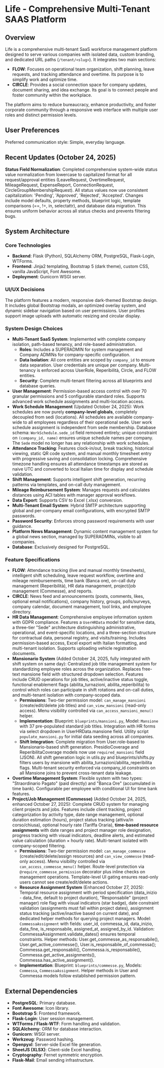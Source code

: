 # Life - Comprehensive Multi-Tenant SAAS Platform

## Overview
Life is a comprehensive multi-tenant SaaS workforce management platform designed to serve various companies with isolated data, custom branding, and dedicated URL paths (`/tenant/<slug>`). It integrates two main sections:

- **FLOW**: Focuses on operational team organization, shift planning, leave requests, and tracking attendance and overtime. Its purpose is to simplify work and optimize time.
- **CIRCLE**: Provides a social connection space for company updates, document sharing, and idea exchange. Its goal is to connect people and foster community within the workplace.

The platform aims to reduce bureaucracy, enhance productivity, and foster corporate community through a responsive web interface with multiple user roles and distinct permission levels.

## User Preferences
Preferred communication style: Simple, everyday language.

## Recent Updates (October 24, 2025)
**Status Field Normalization**: Completed comprehensive system-wide status value normalization from lowercase to capitalized format for all request/approval entities (LeaveRequest, OvertimeRequest, MileageRequest, ExpenseReport, ConnectionRequest, CircleGroupMembershipRequest). All status values now use consistent capitalization: 'Pending', 'Approved', 'Rejected', 'Accepted'. Changes include model defaults, property methods, blueprint logic, template comparisons (==, !=, in, selectattr), and database data migration. This ensures uniform behavior across all status checks and prevents filtering bugs.

## System Architecture

### Core Technologies
- **Backend**: Flask (Python), SQLAlchemy ORM, PostgreSQL, Flask-Login, WTForms.
- **Frontend**: Jinja2 templating, Bootstrap 5 (dark theme), custom CSS, vanilla JavaScript, Font Awesome.
- **Deployment**: Gunicorn WSGI server.

### UI/UX Decisions
The platform features a modern, responsive dark-themed Bootstrap design. It includes global Bootstrap modals, an optimized overlay system, and dynamic sidebar navigation based on user permissions. User profiles support image uploads with automatic resizing and circular display.

### System Design Choices
- **Multi-Tenant SaaS System**: Implemented with complete company isolation, path-based tenancy, and role-based administration.
  - **Roles**: Includes a SUPERADMIN for system management and Company ADMINs for company-specific configuration.
  - **Data Isolation**: All core entities are scoped by `company_id` to ensure data separation. User credentials are unique per company. Multi-tenancy is enforced across UserRole, Reperibilità, Circle, and FLOW entities.
  - **Security**: Complete multi-tenant filtering across all blueprints and database queries.
- **User Management**: Permission-based access control with over 70 granular permissions and 5 configurable standard roles. Supports advanced work schedule assignments and multi-location access.
- **Work Schedule Management** (Updated October 24, 2025): Work schedules are now purely **company-level globals**, completely decoupled from sedi (locations). All schedules are available company-wide to all employees regardless of their operational sede. User work schedule assignment is independent from sede membership. Database schema: `WorkSchedule.sede_id` field removed entirely; unique constraint on `(company_id, name)` ensures unique schedule names per company. The `Sede` model no longer has any relationship with work schedules.
- **Attendance Tracking**: Features clock-in/out, break tracking, historical viewing, static QR code system, and manual monthly timesheet entry with progressive saving and consolidation locking. Comprehensive timezone handling ensures all attendance timestamps are stored as naive UTC and converted to local Italian time for display and schedule validation.
- **Shift Management**: Supports intelligent shift generation, recurring patterns via templates, and on-call duty management.
- **Mileage Reimbursement System**: Manages requests and calculates distances using ACI tables with manager approval workflows.
- **Data Export**: Supports CSV to Excel (.xlsx) conversion.
- **Multi-Tenant Email System**: Hybrid SMTP architecture supporting global and per-company email configurations, with encrypted SMTP passwords.
- **Password Security**: Enforces strong password requirements with user guidance.
- **Platform News Management**: Dynamic content management system for a global news section, managed by SUPERADMINs, visible to all companies.
- **Database**: Exclusively designed for PostgreSQL.

### Feature Specifications
- **FLOW**: Attendance tracking (live and manual monthly timesheets), intelligent shift scheduling, leave request workflow, overtime and mileage reimbursements, time bank (Banca ore), on-call duty management (Reperibilità), HR data management, project/job management (Commesse), and reports.
- **CIRCLE**: News feed and announcements (posts, comments, likes, optional email notifications), company history, groups, polls/surveys, company calendar, document management, tool links, and employee directory.
- **HR Data Management**: Comprehensive employee information system with GDPR compliance. Features a `UserHRData` model for sensitive data, a three-tier "Sede" architecture distinguishing administrative, operational, and event-specific locations, and a three-section structure for contractual data, personal registry, and visits/training. Includes permission-based access, Excel export with Italian formatting, and multi-tenant isolation. Supports uploading vehicle registration documents.
- **Mansionario System** (Added October 24, 2025, fully integrated with shift system on same day): Centralized job title management system for standardizing employee roles across the organization. Replaces free-text mansione field with structured dropdown selection. Features include CRUD operations for job titles, active/inactive status toggle, functional enablement flags (abilita_turnazioni, abilita_reperibilita) to control which roles can participate in shift rotations and on-call duties, and multi-tenant isolation with company-scoped data. 
  - **Permissions**: Two-tier permission model: `can_manage_mansioni` (create/edit/delete job titles) and `can_view_mansioni` (read-only access). Menu visibility controlled via `can_access_mansioni_menu()` helper.
  - **Implementation**: Blueprint: `blueprints/mansioni.py`, Model: `Mansione` with 37 pre-populated standard job titles. Integration with HR forms via select dropdown in UserHRData.mansione field. Utility script `populate_mansioni.py` for initial data seeding across all companies.
  - **Shift Integration**: Complete migration from User.role-based to Mansionario-based shift generation. PresidioCoverage and ReperibilitaCoverage models now use `required_mansioni` field (JSON). All shift generation logic in utils.py and blueprints/shifts.py filters users by mansione with abilita_turnazioni/abilita_reperibilita flags. Multi-tenant security enforced via company_id constraints on all Mansione joins to prevent cross-tenant data leakage.
- **Overtime Management System**: Flexible system with two types: "Straordinario Pagato" (paid directly) and "Banca Ore" (accumulated in time bank). Configurable per employee with conditional UI for time bank features.
- **Project/Job Management (Commesse)** (Added October 24, 2025, enhanced October 27, 2025): Complete CRUD system for managing client projects and jobs. Features include client tracking, project categorization by activity type, date range management, optional duration estimation (hours), project status tracking (attiva/in corso/chiusa), optional hourly rate (Tariffa Oraria), **time-based resource assignments** with date ranges and project manager role designation, progress tracking with visual indicators, deadline alerts, and estimated value calculation (duration × hourly rate). Multi-tenant isolated with company-scoped filtering. 
  - **Permissions**: Two-tier permission model: `can_manage_commesse` (create/edit/delete/assign resources) and `can_view_commesse` (read-only access). Menu visibility controlled via `can_access_commesse_menu()` helper. Route-level protection via `@require_commesse_permission` decorator plus inline checks on management operations. Template-level UI gating ensures read-only users cannot see create/edit/delete actions.
  - **Resource Assignment System** (Enhanced October 27, 2025): Temporal resource assignment with period specification (data_inizio - data_fine, default to project duration), "Responsabile" (project manager) role flag with visual indicators (star badge), date constraint validation (assignments must fall within project dates), assignment status tracking (active/inactive based on current date), and dedicated helper methods for querying project managers. Model: `CommessaAssignment` with fields: user_id, commessa_id, data_inizio, data_fine, is_responsabile, assigned_at, assigned_by_id. Validation: CommessaAssignment.validate_dates() ensures temporal constraints. Helper methods: User.get_commesse_as_responsabile(), User.get_active_commesse(), User.is_responsabile_of_commessa(); Commessa.get_responsabili(), Commessa.is_responsabile(), Commessa.get_active_assignments(), Commessa.has_active_assignment().
  - **Implementation**: Blueprint: `blueprints/commesse.py`, Models: `Commessa`, `CommessaAssignment`. Helper methods in User and Commessa models follow established permission pattern.

## External Dependencies
- **PostgreSQL**: Primary database.
- **Font Awesome**: Icon library.
- **Bootstrap 5**: Frontend framework.
- **Flask-Login**: User session management.
- **WTForms / Flask-WTF**: Form handling and validation.
- **SQLAlchemy**: ORM for database interaction.
- **Gunicorn**: WSGI server.
- **Werkzeug**: Password hashing.
- **Openpyxl**: Server-side Excel file generation.
- **SheetJS (XLSX)**: Client-side Excel handling.
- **Cryptography**: Fernet symmetric encryption.
- **Flask-Mail**: Email sending infrastructure.
